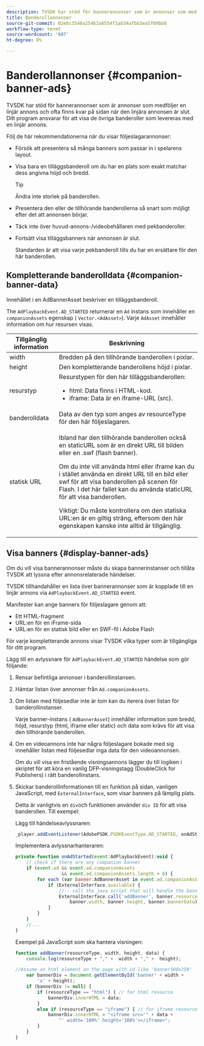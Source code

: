 ```yaml
---
description: TVSDK har stöd för bannerannonser som är annonser som medföljer en linjär annons och ofta finns kvar på sidan när den linjära annonsen är slut. Ditt program ansvarar för att visa de övriga banderoller som levereras med en linjär annons.
title: Banderollannonser
source-git-commit: 02ebc3548a254b2a6554f1ab34afbb3ea5f09bb8
workflow-type: tm+mt
source-wordcount: '607'
ht-degree: 0%

---
```


# Banderollannonser {#companion-banner-ads}

TVSDK har stöd för bannerannonser som är annonser som medföljer en linjär annons och ofta finns kvar på sidan när den linjära annonsen är slut. Ditt program ansvarar för att visa de övriga banderoller som levereras med en linjär annons.

Följ de här rekommendationerna när du visar följeslagarannonser:

* Försök att presentera så många banners som passar in i spelarens layout.
* Visa bara en tilläggsbanderoll om du har en plats som exakt matchar dess angivna höjd och bredd.

  >[!TIP]
  >
  >Ändra inte storlek på banderollen.

* Presentera den eller de tillhörande banderollerna så snart som möjligt efter det att annonsen börjar.
* Täck inte över huvud-annons-/videobehållaren med pekbanderoller.
* Fortsätt visa tilläggsbanners när annonsen är slut.

  Standarden är att visa varje pekbanderoll tills du har en ersättare för den här banderollen.

## Kompletterande banderolldata {#companion-banner-data}

Innehållet i en AdBannerAsset beskriver en tilläggsbanderoll.

<!--<a id="section_D730B4FD6FD749E9860B6A07FC110552"></a>-->

The `AdPlaybackEvent.AD_STARTED` returnerar en `Ad` instans som innehåller en `companionAssets` egenskap ( `Vector.<AdAsset>`).
Varje `AdAsset` innehåller information om hur resursen visas.

<table id="table_760C885E2DCA4BE983CC57FDA7BD5B14"> 
 <thead> 
  <tr> 
   <th colname="col1" class="entry"> Tillgänglig information </th> 
   <th colname="col2" class="entry"> Beskrivning </th> 
  </tr> 
 </thead>
 <tbody> 
  <tr> 
   <td colname="col1"> width </td> 
   <td colname="col2"> Bredden på den tillhörande banderollen i pixlar. </td> 
  </tr> 
  <tr> 
   <td colname="col1"> height </td> 
   <td colname="col2"> Den kompletterande banderollens höjd i pixlar. </td> 
  </tr> 
  <tr> 
   <td colname="col1"> resurstyp </td> 
   <td colname="col2">Resurstypen för den här tilläggsbanderollen: 
    <ul id="ul_A067787FE49E4B6095BE0AC1D447DBB3"> 
     <li id="li_02B7224C67004095B3F6E50FD21E507E">html: Data finns i HTML-kod. </li> 
     <li id="li_5F37E14472424F808C6094F42009E676">iframe: Data är en iframe-URL (src). </li> 
    </ul> </td> 
  </tr> 
  <tr> 
   <td colname="col1"> banderolldata </td> 
   <td colname="col2"> Data av den typ som anges av <span class="codeph"> resourceType</span> för den här följeslagaren. </td> 
  </tr> 
  <tr> 
   <td colname="col1"> statisk URL </td> 
   <td colname="col2"> <p>Ibland har den tillhörande banderollen också en staticURL som är en direkt URL till bilden eller en <span class="filepath"> .swf</span> (flash banner). </p> <p>Om du inte vill använda html eller iframe kan du i stället använda en direkt URL till en bild eller swf för att visa banderollen på scenen för Flash. I det här fallet kan du använda staticURL för att visa banderollen. </p> <p>Viktigt: Du måste kontrollera om den statiska URL:en är en giltig sträng, eftersom den här egenskapen kanske inte alltid är tillgänglig. </p> </td> 
  </tr> 
 </tbody> 
</table>

## Visa banners {#display-banner-ads}

Om du vill visa bannerannonser måste du skapa bannerinstanser och tillåta TVSDK att lyssna efter annonsrelaterade händelser.

TVSDK tillhandahåller en lista över bannerannonser som är kopplade till en linjär annons via `AdPlaybackEvent.AD_STARTED` event.

Manifester kan ange banners för följeslagare genom att:

* Ett HTML-fragment
* URL:en för en iFrame-sida
* URL:en för en statisk bild eller en SWF-fil i Adobe Flash

För varje kompletterande annons visar TVSDK vilka typer som är tillgängliga för ditt program.

Lägg till en avlyssnare för `AdPlaybackEvent.AD_STARTED` händelse som gör följande:

1. Rensar befintliga annonser i banderollinstansen.

1. Hämtar listan över annonser från `Ad.companionAssets`.

1. Om listan med följesedlar inte är tom kan du iterera över listan för banderollinstanser.

   Varje banner-instans ( `AdBannerAsset`) innehåller information som bredd, höjd, resurstyp (html, iframe eller static) och data som krävs för att visa den tillhörande banderollen.

1. Om en videoannons inte har några följeslagare bokade med sig innehåller listan med följesedlar inga data för den videoannonsen.

   Om du vill visa en fristående visningsannons lägger du till logiken i skriptet för att köra en vanlig DFP-visningstagg (DoubleClick for Publishers) i rätt banderollinstans.

1. Skickar banderollinformationen till en funktion på sidan, vanligen JavaScript, med `ExternalInterface`, som visar banners på lämplig plats.

   Detta är vanligtvis en `div`och funktionen använder `div ID` för att visa banderollen. Till exempel:

   Lägg till händelseavlyssnaren:

   ```js
   _player.addEventListener(AdobePSDK.PSDKEventType.AD_STARTED, onAdStarted);
   ```

   Implementera avlyssnarhanteraren:

   ```js
   private function onAdStarted(event:AdPlaybackEvent):void { 
       // check if there are any companion banner 
       if (event.ad && event.ad.companionAssets  
                    && event.ad.companionAssets.length > 0) { 
           for each (var banner:AdBannerAsset in event.ad.companionAssets) { 
               if (ExternalInterface.available) { 
                   //-- call the java script that will handle the banner display. 
                   ExternalInterface.call('addBanner', banner.resourceType,  
                       banner.width, banner.height, banner.bannerData); 
               } 
           } 
       }  
       //...        
   }
   ```

   Exempel på JavaScript som ska hantera visningen:

   ```js
   function addBanner(resourceType, width, height, data) { 
       console.log(resourceType + "," +  width + "," +  height); 
   
   //Assume an html element on the page with id like 'banner300x250' 
       var bannerDiv = document.getElementById('banner' + width +  
           'x' + height);  
       if (bannerDiv != null) { 
           if (resourceType == "html") { // for html resource 
               bannerDiv.innerHTML = data; 
           } 
           else if (resourceType == "iframe") { // for iframe resource 
               bannerDiv.innerHTML = "<iframe src='" + data +  
                   "' width='100%' height='100%'></iframe>"; 
           } 
       } 
   }
   ```
